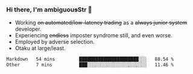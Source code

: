 ### Hi there, I'm ambiguou~~s~~Str 👋

<!--
**ambiguoustexture/ambiguoustexture** is a ✨ _special_ ✨ repository because its `README.md` (this file) appears on your GitHub profile.

Here are some ideas to get you started:
-->
- Working ~~on automated/low-latency trading~~ as a ~~always junior system~~ developer.
- Experiencing ~~endless~~ imposter syndrome still, and even worse.
- Employed by adverse selection.
- Otaku at large/least.

<!--START_SECTION:waka-->

```txt
Markdown   54 mins         ██████████████████████░░░   88.54 %
Other      7 mins          ███░░░░░░░░░░░░░░░░░░░░░░   11.46 %
```

<!--END_SECTION:waka-->
